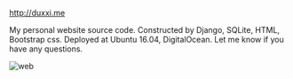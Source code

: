 http://duxxi.me

My personal website source code. Constructed by Django, SQLite, HTML, Bootstrap css. 
Deployed at Ubuntu 16.04, DigitalOcean.
Let me know if you have any questions.

![web](https://user-images.githubusercontent.com/13906239/35448381-22e17242-0288-11e8-81d4-b9d66f86d150.JPG)
